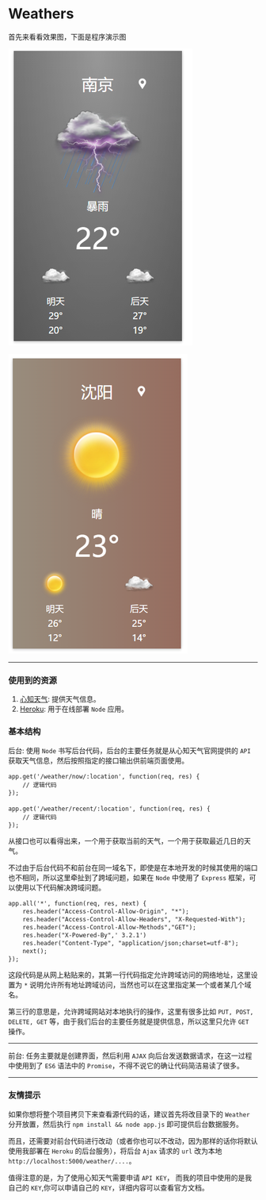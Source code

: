 # Weathers

首先来看看效果图，下面是程序演示图

![image](https://github.com/hwaphon/Weather/blob/master/display_1.png)

![image](https://github.com/hwaphon/Weather/blob/master/display_2.png)

---

### 使用到的资源

1. [心知天气](https://www.seniverse.com/): 提供天气信息。
2. [Heroku](http://heroku.com/): 用于在线部署 `Node` 应用。

### 基本结构

后台: 使用 `Node` 书写后台代码，后台的主要任务就是从心知天气官网提供的 `API` 获取天气信息，然后按照指定的接口输出供前端页面使用。

	app.get('/weather/now/:location', function(req, res) {
		// 逻辑代码
	});

	app.get('/weather/recent/:location', function(req, res) {
		// 逻辑代码
	});

从接口也可以看得出来，一个用于获取当前的天气，一个用于获取最近几日的天气。

不过由于后台代码不和前台在同一域名下，即使是在本地开发的时候其使用的端口也不相同，所以这里牵扯到了跨域问题，如果在 `Node` 中使用了 `Express` 框架，可以使用以下代码解决跨域问题。

	app.all('*', function(req, res, next) {
	    res.header("Access-Control-Allow-Origin", "*");
	    res.header("Access-Control-Allow-Headers", "X-Requested-With");
	    res.header("Access-Control-Allow-Methods","GET");
	    res.header("X-Powered-By",' 3.2.1')
	    res.header("Content-Type", "application/json;charset=utf-8");
	    next();
	});

这段代码是从网上粘贴来的，其第一行代码指定允许跨域访问的网络地址，这里设置为 `*` 说明允许所有地址跨域访问，当然也可以在这里指定某一个或者某几个域名。

第三行的意思是，允许跨域网站对本地执行的操作，这里有很多比如 `PUT, POST, DELETE, GET` 等，由于我们后台的主要任务就是提供信息，所以这里只允许 `GET` 操作。

---

前台: 任务主要就是创建界面，然后利用 `AJAX` 向后台发送数据请求，在这一过程中使用到了 `ES6` 语法中的 `Promise`，不得不说它的确让代码简洁易读了很多。

---

### 友情提示

如果你想将整个项目拷贝下来查看源代码的话，建议首先将改目录下的 `Weather` 分开放置，然后执行 `npm install && node app.js` 即可提供后台数据服务。

而且，还需要对前台代码进行改动（或者你也可以不改动，因为那样的话你将默认使用我部署在 `Heroku` 的后台服务），将后台 `Ajax` 请求的 `url` 改为本地 `http://localhost:5000/weather/....`。

值得注意的是，为了使用心知天气需要申请 `API KEY`， 而我的项目中使用的是我自己的 `KEY`,你可以申请自己的 `KEY`，详细内容可以查看官方文档。
